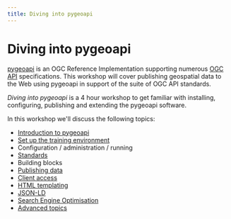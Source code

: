 ```yaml
---
title: Diving into pygeoapi
---
```


# Diving into pygeoapi

[pygeoapi](https://pygeoapi.io) is an OGC Reference Implementation supporting numerous [OGC API](https://ogcapi.ogc.org) specifications. This workshop will cover publishing geospatial data to the Web using pygeoapi in support of the suite of OGC API standards.

*Diving into pygeoapi* is a 4 hour workshop to get familiar with installing, configuring, publishing and extending the pygeoapi software.

In this workshop we'll discuss the following topics:

- [Introduction to pygeoapi](intro/index.md)
- [Set up the training environment](setup/index.md)
- Configuration / administration / running
- [Standards](standards/index.md)
- Building blocks
- [Publishing data](publish/index.md)
- [Client access](clients/index.md)
- [HTML templating](jinja-templates/index.md)
- [JSON-LD](json-ld/index.md)
- [Search Engine Optimisation](seo/index.md) 
- [Advanced topics](advanced/index.md)

